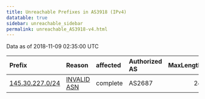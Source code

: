 ```yaml
---
title: Unreachable Prefixes in AS3918 (IPv4)
datatable: true
sidebar: unreachable_sidebar
permalink: unreachable_AS3918-v4.html
---
```


Data as of 2018-11-09 02:35:00 UTC


<div class="datatable-begin"></div>

| Prefix                                                   | Reason                                                                                                | affected   | Authorized AS   |   MaxLength | Anchor                                         |   unreachable /24s |
|:---------------------------------------------------------|:------------------------------------------------------------------------------------------------------|:-----------|:----------------|------------:|:-----------------------------------------------|-------------------:|
| [145.30.227.0/24](https://stat.ripe.net/145.30.227.0/24) | [INVALID ASN](https://rpki-validator.ripe.net/announcement-preview?asn=AS3918&prefix=145.30.227.0/24) | complete   | AS2687          |          24 | [RIPE](unreachable_RIPE_NCC_RPKI_Root-v4.html) |                  1 |

<div class="datatable-end"></div>
